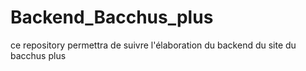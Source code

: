 # Backend_Bacchus_plus
ce repository permettra de suivre l'élaboration du backend du site du bacchus plus 
